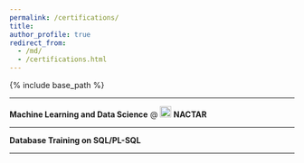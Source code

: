 ```yaml
---
permalink: /certifications/
title: 
author_profile: true
redirect_from: 
  - /md/
  - /certifications.html
---
```


{% include base_path %}

<head>
  <link rel="stylesheet" href="{{ base_path }}/assets/css/custom.css"/>
</head>

---

<strong class="header_section">Machine Learning and Data Science</strong> @ 
<img src="{{ base_path }}/assets/icons/nactar.svg" alt="TallyKhata" height="20">
<strong class="section">NACTAR</strong>

---

<strong class="header_section">Database Training on SQL/PL-SQL</strong> <br />

---
